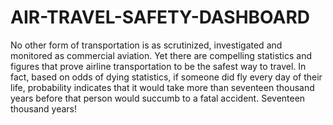 # AIR-TRAVEL-SAFETY-DASHBOARD
No other form of transportation is as scrutinized, investigated and monitored as commercial  aviation. Yet there are compelling statistics and figures that prove airline transportation to be the safest  way to travel. In fact, based on odds of dying statistics, if someone did fly every day of their life,  probability indicates that it would take more than seventeen thousand years before that person would  succumb to a fatal accident. Seventeen thousand years!
